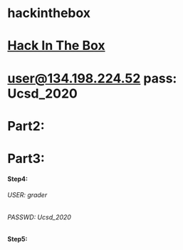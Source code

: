 # hackinthebox
# [Hack In The Box](https://hackinthebox.site)
# user@134.198.224.52 	pass: Ucsd_2020
# Part2:
# Part3:
#### Step4:
###### USER: grader
###### PASSWD: Ucsd_2020
#### Step5:
###### 